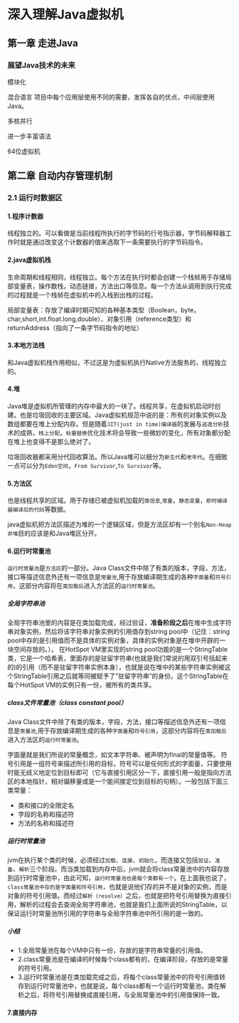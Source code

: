 # 深入理解Java虚拟机

## 第一章 走进Java

### 展望Java技术的未来

模块化

混合语言 项目中每个应用层使用不同的需要，发挥各自的优点，中间层使用Java。

多核并行 

进一步丰富语法  

64位虚拟机

## 第二章 自动内存管理机制

### 2.1 运行时数据区

#### 1.程序计数器   

线程独立的。可以看做是当前线程所执行的字节码的行号指示器，字节码解释器工作时就是通过改变这个计数器的值来选取下一条需要执行的字节码指令。

#### 2.java虚拟机栈

生命周期和线程相同，线程独立。每个方法在执行时都会创建一个栈帧用于存储局部变量表，操作数栈，动态链接，方法出口等信息。每一个方法从调用到执行完成的过程就是一个栈帧在虚拟机中的入栈到出栈的过程。

局部变量表：存放了编译时期可知的各种基本类型（Boolean，byte，char,short,int.float.long,double）、对象引用（reference类型）和returnAddress（指向了一条字节码指令的地址）

#### 3.本地方法栈

和Java虚拟机栈作用相似，不过这是为虚拟机执行Native方法服务的，线程独立的。

#### 4.堆

Java堆是虚拟机所管理的内存中最大的一块了。线程共享，在虚拟机启动时创建。也是垃圾回收的主要区域。Java虚拟机规范中说的是：所有的对象实例以及数组都要在堆上分配内存。但是随着`JIT(just in time)编译器`的发展与`逃逸分析`技术的成熟，`栈上分配`，`标量替换`优化技术将会导致一些微妙的变化，所有对象都分配在堆上也变得不是那么绝对了。

垃圾回收器都采用分代回收算法。所以Java堆可以细分为`新生代`和`老年代`。在细致一点可以分为`Eden空间`，`From Survivor`,`To Survivor`等。

#### 5.方法区

也是线程共享的区域。用于存储已被虚拟机加载的`类信息`,`常量`，`静态变量`，`即时编译器编译后的代码`等数据。

java虚拟机把方法区描述为堆的一个逻辑区域，但是方法区却有一个别名`Non-Heap非堆`目的应该是和Java堆区分开。

#### 6.运行时常量池

`运行时常量池`是`方法区`的一部分。Java Class文件中除了有类的版本，字段，方法，接口等描述信息外还有一项信息是`常量池`,用于存放编译期生成的各种`字面量`和`符号引用`，这部分内容将在`类加载后`进入方法区的`运行时常量池`。

##### 全局字符串池

全局字符串池里的内容是在类加载完成，经过验证，**准备阶段之后**在堆中生成字符串对象实例，然后将该字符串对象实例的引用值存到string pool中（记住：string pool中存的是引用值而不是具体的实例对象，具体的实例对象是在堆中开辟的一块空间存放的。）。 在HotSpot VM里实现的string pool功能的是一个StringTable类，它是一个哈希表，里面存的是驻留字符串(也就是我们常说的用双引号括起来的)的引用（而不是驻留字符串实例本身），也就是说在堆中的某些字符串实例被这个StringTable引用之后就等同被赋予了”驻留字符串”的身份。这个StringTable在每个HotSpot VM的实例只有一份，被所有的类共享。

##### class文件常量池（class constant pool）

Java Class文件中除了有类的版本，字段，方法，接口等描述信息外还有一项信息是`常量池`,用于存放编译期生成的各种`字面量`和`符号引用`，这部分内容将在`类加载后`进入方法区的`运行时常量池`。

 字面量就是我们所说的常量概念，如文本字符串、被声明为final的常量值等。 符号引用是一组符号来描述所引用的目标，符号可以是任何形式的字面量，只要使用时能无歧义地定位到目标即可（它与直接引用区分一下，直接引用一般是指向方法区的本地指针，相对偏移量或是一个能间接定位到目标的句柄）。一般包括下面三类常量：

- 类和接口的全限定名
- 字段的名称和描述符
- 方法的名称和描述符

##### 运行时常量池

jvm在执行某个类的时候，必须经过`加载`、`连接`、`初始化`，而连接又包括`验证`、`准备`、`解析`三个阶段。而当类加载到内存中后，jvm就会将class常量池中的内容存放到运行时常量池中，由此可知，`运行时常量池也是每个类都有一个`。在上面我也说了，`class常量池中存的是字面量和符号引用`，也就是说他们存的并不是对象的实例，而是对象的符号引用值。而经过`解析（resolve）`之后，也就是把符号引用替换为直接引用，解析的过程会去查询全局字符串池，也就是我们上面所说的StringTable，以保证运行时常量池所引用的字符串与全局字符串池中所引用的是一致的。

##### 小结

- 1.全局常量池在每个VM中只有一份，存放的是字符串常量的引用值。
- 2.class常量池是在编译的时候每个class都有的，在编译阶段，存放的是常量的符号引用。
- 3.运行时常量池是在类加载完成之后，将每个class常量池中的符号引用值转存到运行时常量池中，也就是说，每个class都有一个运行时常量池，类在解析之后，将符号引用替换成直接引用，与全局常量池中的引用值保持一致。

#### 7.直接内存

